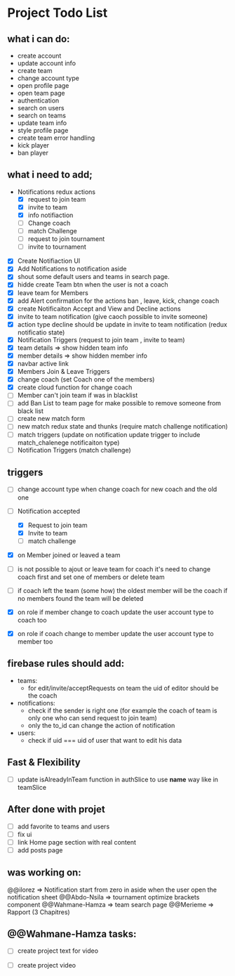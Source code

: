 # Project Todo List

## what i can do:

- create account
- update account info
- create team
- change account type
- open profile page
- open team page
- authentication
- search on users
- search on teams 
- update team info
- style profile page
- create team error handling
- kick player
- ban player


## what i need to add;

- Notifications redux actions
    - [x] request to join team
    - [x] invite to team
    - [x] info notifiaction
    - [ ] Change coach 
    - [ ] match Challenge
    - [ ] request to join tournament
    - [ ] invite to tournament
    
- [x] Create Notifiaction UI
- [x] Add Notifications to notification aside
- [x] shout some default users and teams in search page.
- [x] hidde create Team btn when the user is not a coach
- [x] leave team for Members
- [x] add Alert confirmation for the actions  ban , leave, kick, change coach
- [x] create Notificaiton Accept and View and Decline actions
- [x] invite to team notification (give caoch possible to invite someone)
- [x] action type decline should be update in invite to team notification (redux notificatio state)
- [x] Notification Triggers (request to join team , invite to team)
- [x] team details => show hidden team info 
- [x] member details => show hidden member info
- [x] navbar active link
- [x] Members Join & Leave Triggers
- [x] change coach (set Coach one of the members)
- [x] create cloud function for change coach
- [ ] Member can't join team if was in blacklist
- [ ] add Ban List to team page for make possible to remove someone from black list 
- [ ] create new match form
- [ ] new match redux state and thunks (require match challenge notification)
- [ ] match triggers (update on notification update trigger to include match_chalenege notificaiton type)
- [ ] Notification Triggers (match challenge)

## triggers
- [ ] change account type when  change coach for new coach and the old one
- [ ] Notification accepted
    - [x] Request to join team
    - [x] Invite to team
    - [ ] match challenge
- [x] on Member joined or leaved a team
- [ ] is not possible to ajout or leave team for coach it's need to change coach first and set one of members or delete team
- [ ] if coach left the team (some how) the oldest member will be the coach if no members found the team will be deleted
- [x] on role if member change to coach update the user account type to coach too
- [x] on role if coach change to member update the user account type to member too


## firebase rules should add:
- teams:
    - for edit/invite/acceptRequests on team the uid of editor should be the coach
- notifications:
    - check if the sender is right one (for example the coach of team is only one who can send request to join team)
    - only the to_id can change the action of notification
- users:
    - check if uid === uid of user that want to edit his data


    
## Fast & Flexibility
- [ ] update isAlreadyInTeam function in authSlice to use __name__ way like in teamSlice

## After done with projet
- [ ] add favorite to teams and users
- [ ] fix ui
- [ ] link Home page section with real content
- [ ] add posts page

## was working on:

@@ilorez => Notification start from zero in aside when the user open the notification sheet
@@Abdo-Nsila => tournament optimize brackets component
@@Wahmane-Hamza => team search  page
@@Merieme => Rapport (3 Chapitres)

## @@Wahmane-Hamza tasks:
- [ ] create project text for video
- [ ] create project video


